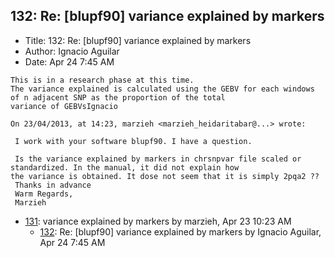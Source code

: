 ## 132: Re: [blupf90] variance explained by markers

- Title: 132: Re: [blupf90] variance explained by markers
- Author: Ignacio Aguilar
- Date: Apr 24 7:45 AM
```
This is in a research phase at this time.
The variance explained is calculated using the GEBV for each windows of n adjacent SNP as the proportion of the total
variance of GEBVsIgnacio 

On 23/04/2013, at 14:23, marzieh <marzieh_heidaritabar@...> wrote:

 I work with your software blupf90. I have a question.

 Is the variance explained by markers in chrsnpvar file scaled or standardized. In the manual, it did not explain how
the variance is obtained. It dose not seem that it is simply 2pqa2 ??
 Thanks in advance
 Warm Regards,
 Marzieh
```

- [131](0131.md): variance explained by markers by marzieh, Apr 23 10:23 AM
    - [132](0132.md): Re: [blupf90] variance explained by markers by Ignacio Aguilar, Apr 24 7:45 AM
